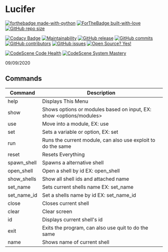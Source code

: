 # Lucifer

[![forthebadge made-with-python](http://ForTheBadge.com/images/badges/made-with-python.svg)](https://www.python.org/)
[![ForTheBadge built-with-love](http://ForTheBadge.com/images/badges/built-with-love.svg)](https://GitHub.com/Skiller9090/)
[![GitHub repo size](https://img.shields.io/github/repo-size/Skiller9090/Lucifer?color=CC0000&style=for-the-badge)]()

[![Codacy Badge](https://api.codacy.com/project/badge/Grade/066ed76111cd49d98ba5dad52240b2bd)](https://app.codacy.com/manual/alexspam9090/Lucifer?utm_source=github.com&utm_medium=referral&utm_content=Skiller9090/Lucifer&utm_campaign=Badge_Grade_Dashboard)
[![Maintainability](https://api.codeclimate.com/v1/badges/4cf141dbb9b75910c663/maintainability)](https://codeclimate.com/github/Skiller9090/Lucifer/maintainability)
[![GitHub release](https://img.shields.io/github/release/Skiller9090/Lucifer.svg)](https://GitHub.com/Skiller9090/Lucifer/releases/)
[![GitHub commits](https://img.shields.io/github/commits-since/Skiller9090/Lucifer/latest)](https://GitHub.com/Skiller9090/Lucifer/commit/)
[![GitHub contributors](https://img.shields.io/github/contributors/Skiller9090/Lucifer)](https://GitHub.com/Skiller9090/Lucifer/graphs/contributors/)
[![GitHub issues](https://img.shields.io/github/issues/Skiller9090/Lucifer)](https://GitHub.com/Skiller9090/Lucifer/issues/)
[![Open Source? Yes!](https://badgen.net/badge/Open%20Source%20%3F/Yes%21/blue?icon=github)](https://github.com/Skiller9090/badges/)

[![CodeScene Code Health](https://codescene.io/projects/9260/status-badges/code-health)](https://codescene.io/projects/9260)
[![CodeScene System Mastery](https://codescene.io/projects/9260/status-badges/system-mastery)](https://codescene.io/projects/9260)

09/09/2020

## Commands

| Command     | Description                                                            |
| ----------- | ---------------------------------------------------------------------- |
| help        | Displays This Menu                                                     |
| show        | Shows options or modules based on input, EX: show &lt;options/modules> |
| use         | Move into a module, EX: use <module>                                   |
| set         | Sets a variable or option, EX: set <var> <data>                        |
| run         | Runs the current module, can also use exploit to do the same           |
| reset       | Resets Everything                                                      |
| spawn_shell | Spawns a alternative shell                                             |
| open_shell  | Open a shell by id EX: open_shell <id>                                 |
| show_shells | Show all shell ids and attached name                                   |
| set_name    | Sets current shells name EX: set_name <name>                           |
| set_name_id | Set a shells name by id EX: set_name_id <id> <name>                    |
| close       | Closes current shell                                                   |
| clear       | Clear screen                                                           |
| id          | Displays current shell's id                                            |
| exit        | Exits the program, can also use quit to do the same                    |
| name        | Shows name of current shell                                            |

